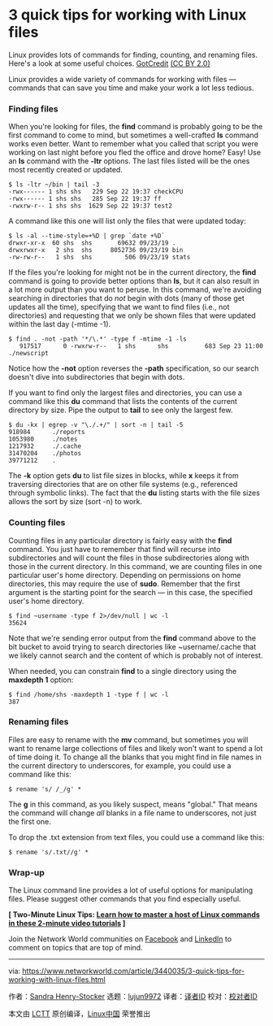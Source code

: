 [#]: collector: (lujun9972)
[#]: translator: (geekpi)
[#]: reviewer: ( )
[#]: publisher: ( )
[#]: url: ( )
[#]: subject: (3 quick tips for working with Linux files)
[#]: via: (https://www.networkworld.com/article/3440035/3-quick-tips-for-working-with-linux-files.html)
[#]: author: (Sandra Henry-Stocker https://www.networkworld.com/author/Sandra-Henry_Stocker/)

3 quick tips for working with Linux files
======
Linux provides lots of commands for finding, counting, and renaming files. Here's a look at some useful choices.
[GotCredit][1] [(CC BY 2.0)][2]

Linux provides a wide variety of commands for working with files — commands that can save you time and make your work a lot less tedious.

### Finding files

When you're looking for files, the **find** command is probably going to be the first command to come to mind, but sometimes a well-crafted **ls** command works even better. Want to remember what you called that script you were working on last night before you fled the office and drove home? Easy! Use an **ls** command with the **-ltr** options. The last files listed will be the ones most recently created or updated.

```
$ ls -ltr ~/bin | tail -3
-rwx------ 1 shs shs   229 Sep 22 19:37 checkCPU
-rwx------ 1 shs shs   285 Sep 22 19:37 ff
-rwxrw-r-- 1 shs shs  1629 Sep 22 19:37 test2
```

A command like this one will list only the files that were updated today:

```
$ ls -al --time-style=+%D | grep `date +%D`
drwxr-xr-x  60 shs  shs       69632 09/23/19 .
drwxrwxr-x   2 shs  shs     8052736 09/23/19 bin
-rw-rw-r--   1 shs  shs         506 09/23/19 stats
```

If the files you're looking for might not be in the current directory, the **find** command is going to provide better options than **ls**, but it can also result in a lot more output than you want to peruse. In this command, we're avoiding searching in directories that do _not_ begin with dots (many of those get updates all the time), specifying that we want to find files (i.e., not directories) and requesting that we only be shown files that were updated within the last day (-mtime -1).

```
$ find . -not -path '*/\.*' -type f -mtime -1 -ls
   917517      0 -rwxrw-r--   1 shs      shs          683 Sep 23 11:00 ./newscript
```

Notice how the **-not** option reverses the **-path** specification, so our search doesn't dive into subdirectories that begin with dots.

If you want to find only the largest files and directories, you can use a command like this **du** command that lists the contents of the current directory by size. Pipe the output to **tail** to see only the largest few.

```
$ du -kx | egrep -v "\./.+/" | sort -n | tail -5
918984      ./reports
1053980     ./notes
1217932     ./.cache
31470204    ./photos
39771212    .
```

The **-k** option gets **du** to list file sizes in blocks, while **x** keeps it from traversing directories that are on other file systems (e.g., referenced through symbolic links). The fact that the **du** listing starts with the file sizes allows the sort by size (sort -n) to work.

### Counting files

Counting files in any particular directory is fairly easy with the **find** command. You just have to remember that find will recurse into subdirectories and will count the files in those subdirectories along with those in the current directory. In this command, we are counting files in one particular user's home directory. Depending on permissions on home directories, this may require the use of **sudo**. Remember that the first argument is the starting point for the search — in this case, the specified user's home directory.

```
$ find ~username -type f 2>/dev/null | wc -l
35624
```

Note that we're sending error output from the **find** command above to the bit bucket to avoid trying to search directories like ~username/.cache that we likely cannot search and the content of which is probably not of interest.

When needed, you can constrain **find** to a single directory using the **maxdepth 1** option:

```
$ find /home/shs -maxdepth 1 -type f | wc -l
387
```

### Renaming files

Files are easy to rename with the **mv** command, but sometimes you will want to rename large collections of files and likely won't want to spend a lot of time doing it. To change all the blanks that you might find in file names in the current directory to underscores, for example, you could use a command like this:

```
$ rename 's/ /_/g' *
```

The **g** in this command, as you likely suspect, means "global." That means the command will change _all_ blanks in a file name to underscores, not just the first one.

To drop the .txt extension from text files, you could use a command like this:

```
$ rename 's/.txt//g' *
```

### Wrap-up

The Linux command line provides a lot of useful options for manipulating files. Please suggest other commands that you find especially useful.

**[ Two-Minute Linux Tips: [Learn how to master a host of Linux commands in these 2-minute video tutorials][3] ]**

Join the Network World communities on [Facebook][4] and [LinkedIn][5] to comment on topics that are top of mind.

--------------------------------------------------------------------------------

via: https://www.networkworld.com/article/3440035/3-quick-tips-for-working-with-linux-files.html

作者：[Sandra Henry-Stocker][a]
选题：[lujun9972][b]
译者：[译者ID](https://github.com/译者ID)
校对：[校对者ID](https://github.com/校对者ID)

本文由 [LCTT](https://github.com/LCTT/TranslateProject) 原创编译，[Linux中国](https://linux.cn/) 荣誉推出

[a]: https://www.networkworld.com/author/Sandra-Henry_Stocker/
[b]: https://github.com/lujun9972
[1]: https://www.flickr.com/photos/gotcredit/33756797815/in/photolist-TqYpVr-ot3MbP-8GVk75-bDgdSV-d8UqyY-8A1Nvm-bDgHMT-3StdY-c3CSTq-9gXm8m-piEdt6-9Jme84-ao7jBT-9gUejH-9gpPtR-XzrMMD-bqn8Qs-bDa1AK-oV87g2-bqn8SE-7hKg3v-CyDj5-bDgHKF-ppTzHf-84Czrj-dWf3MY-eDXW3i-5nTPZb-oaFrev-bqf6Rw-58EpAQ-5bd2t8-9eyUFb-5zNBi9-6geKFz-ngaqHa-6zDJtt-bvJrAQ-28v4k1Y-6s2qrs-3fPsLz-hDNitm-4nfhZC-7dZYt1-PUTxVi-4nuP2y-bDgdVg-96HPjm-bce6J8-5Mnhy
[2]: https://creativecommons.org/licenses/by/2.0/legalcode
[3]: https://www.youtube.com/playlist?list=PL7D2RMSmRO9J8OTpjFECi8DJiTQdd4hua
[4]: https://www.facebook.com/NetworkWorld/
[5]: https://www.linkedin.com/company/network-world
